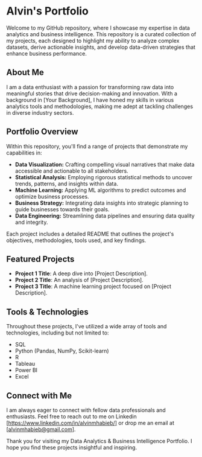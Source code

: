 # Alvin's Portfolio

Welcome to my GitHub repository, where I showcase my expertise in data analytics and business intelligence. This repository is a curated collection of my projects, each designed to highlight my ability to analyze complex datasets, derive actionable insights, and develop data-driven strategies that enhance business performance.

## About Me

I am a data enthusiast with a passion for transforming raw data into meaningful stories that drive decision-making and innovation. With a background in [Your Background], I have honed my skills in various analytics tools and methodologies, making me adept at tackling challenges in diverse industry sectors.

## Portfolio Overview

Within this repository, you'll find a range of projects that demonstrate my capabilities in:

- **Data Visualization:** Crafting compelling visual narratives that make data accessible and actionable to all stakeholders.
- **Statistical Analysis:** Employing rigorous statistical methods to uncover trends, patterns, and insights within data.
- **Machine Learning:** Applying ML algorithms to predict outcomes and optimize business processes.
- **Business Strategy:** Integrating data insights into strategic planning to guide businesses towards their goals.
- **Data Engineering:** Streamlining data pipelines and ensuring data quality and integrity.

Each project includes a detailed README that outlines the project's objectives, methodologies, tools used, and key findings. 

## Featured Projects

- **Project 1 Title**: A deep dive into [Project Description].
- **Project 2 Title**: An analysis of [Project Description].
- **Project 3 Title**: A machine learning project focused on [Project Description].

## Tools & Technologies

Throughout these projects, I've utilized a wide array of tools and technologies, including but not limited to:

- SQL
- Python (Pandas, NumPy, Scikit-learn)
- R
- Tableau
- Power BI
- Excel

## Connect with Me

I am always eager to connect with fellow data professionals and enthusiasts. Feel free to reach out to me on Linkedin [https://www.linkedin.com/in/alvinmhabieb/] or drop me an email at [alvinmhabieb@gmail.com].

Thank you for visiting my Data Analytics & Business Intelligence Portfolio. I hope you find these projects insightful and inspiring.
